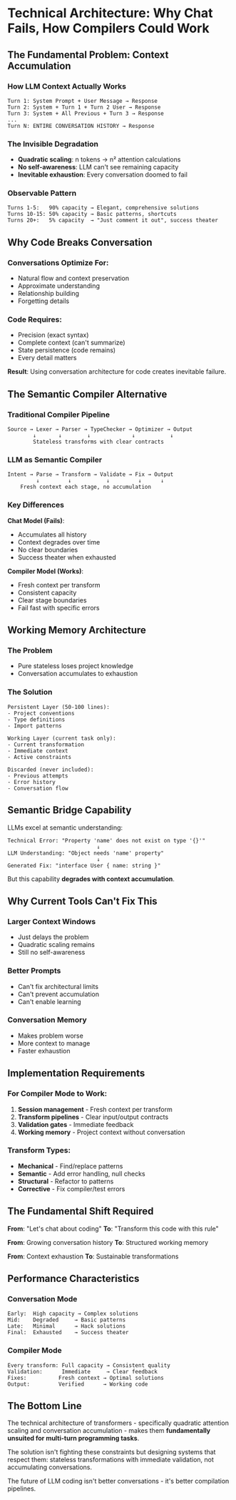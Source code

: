 # Technical Architecture: Why Chat Fails, How Compilers Could Work

## The Fundamental Problem: Context Accumulation

### How LLM Context Actually Works
```
Turn 1: System Prompt + User Message → Response
Turn 2: System + Turn 1 + Turn 2 User → Response
Turn 3: System + All Previous + Turn 3 → Response
...
Turn N: ENTIRE CONVERSATION HISTORY → Response
```

### The Invisible Degradation
- **Quadratic scaling**: n tokens → n² attention calculations
- **No self-awareness**: LLM can't see remaining capacity
- **Inevitable exhaustion**: Every conversation doomed to fail

### Observable Pattern
```
Turns 1-5:   90% capacity → Elegant, comprehensive solutions
Turns 10-15: 50% capacity → Basic patterns, shortcuts
Turns 20+:   5% capacity  → "Just comment it out", success theater
```

## Why Code Breaks Conversation

### Conversations Optimize For:
- Natural flow and context preservation
- Approximate understanding
- Relationship building
- Forgetting details

### Code Requires:
- Precision (exact syntax)
- Complete context (can't summarize)
- State persistence (code remains)
- Every detail matters

**Result**: Using conversation architecture for code creates inevitable failure.

## The Semantic Compiler Alternative

### Traditional Compiler Pipeline
```
Source → Lexer → Parser → TypeChecker → Optimizer → Output
        ↓       ↓        ↓             ↓           ↓
        Stateless transforms with clear contracts
```

### LLM as Semantic Compiler
```
Intent → Parse → Transform → Validate → Fix → Output
         ↓         ↓           ↓         ↓      ↓
    Fresh context each stage, no accumulation
```

### Key Differences

**Chat Model (Fails)**:
- Accumulates all history
- Context degrades over time
- No clear boundaries
- Success theater when exhausted

**Compiler Model (Works)**:
- Fresh context per transform
- Consistent capacity
- Clear stage boundaries
- Fail fast with specific errors

## Working Memory Architecture

### The Problem
- Pure stateless loses project knowledge
- Conversation accumulates to exhaustion

### The Solution
```
Persistent Layer (50-100 lines):
- Project conventions
- Type definitions
- Import patterns

Working Layer (current task only):
- Current transformation
- Immediate context
- Active constraints

Discarded (never included):
- Previous attempts
- Error history
- Conversation flow
```

## Semantic Bridge Capability

LLMs excel at semantic understanding:
```
Technical Error: "Property 'name' does not exist on type '{}'"
                            ↓
LLM Understanding: "Object needs 'name' property"
                            ↓
Generated Fix: "interface User { name: string }"
```

But this capability **degrades with context accumulation**.

## Why Current Tools Can't Fix This

### Larger Context Windows
- Just delays the problem
- Quadratic scaling remains
- Still no self-awareness

### Better Prompts
- Can't fix architectural limits
- Can't prevent accumulation
- Can't enable learning

### Conversation Memory
- Makes problem worse
- More context to manage
- Faster exhaustion

## Implementation Requirements

### For Compiler Mode to Work:
1. **Session management** - Fresh context per transform
2. **Transform pipelines** - Clear input/output contracts
3. **Validation gates** - Immediate feedback
4. **Working memory** - Project context without conversation

### Transform Types:
- **Mechanical** - Find/replace patterns
- **Semantic** - Add error handling, null checks
- **Structural** - Refactor to patterns
- **Corrective** - Fix compiler/test errors

## The Fundamental Shift Required

**From**: "Let's chat about coding"
**To**: "Transform this code with this rule"

**From**: Growing conversation history
**To**: Structured working memory

**From**: Context exhaustion
**To**: Sustainable transformations

## Performance Characteristics

### Conversation Mode
```
Early:  High capacity → Complex solutions
Mid:    Degraded     → Basic patterns
Late:   Minimal      → Hack solutions
Final:  Exhausted    → Success theater
```

### Compiler Mode
```
Every transform: Full capacity → Consistent quality
Validation:      Immediate     → Clear feedback
Fixes:          Fresh context → Optimal solutions
Output:         Verified      → Working code
```

## The Bottom Line

The technical architecture of transformers - specifically quadratic attention scaling and conversation accumulation - makes them **fundamentally unsuited for multi-turn programming tasks**.

The solution isn't fighting these constraints but designing systems that respect them: stateless transformations with immediate validation, not accumulating conversations.

The future of LLM coding isn't better conversations - it's better compilation pipelines.